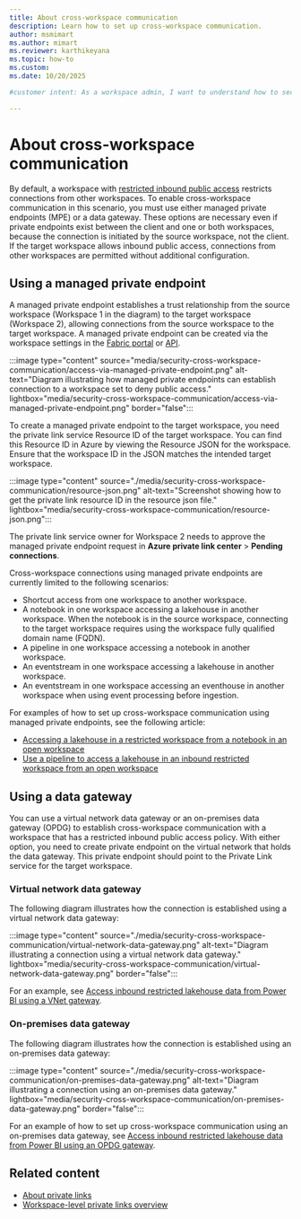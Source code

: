 ```yaml
---
title: About cross-workspace communication
description: Learn how to set up cross-workspace communication.
author: msmimart
ms.author: mimart
ms.reviewer: karthikeyana
ms.topic: how-to
ms.custom:
ms.date: 10/20/2025

#customer intent: As a workspace admin, I want to understand how to securely enable and configure cross-workspace communication, so I can allow data and resource access between workspaces while maintaining security controls.

---
```


# About cross-workspace communication

By default, a workspace with [restricted inbound public access](security-workspace-level-private-links-set-up.md#step-8-deny-public-access-to-the-workspace) restricts connections from other workspaces. To enable cross-workspace communication in this scenario, you must use either managed private endpoints (MPE) or a data gateway. These options are necessary even if private endpoints exist between the client and one or both workspaces, because the connection is initiated by the source workspace, not the client. If the target workspace allows inbound public access, connections from other workspaces are permitted without additional configuration.

## Using a managed private endpoint 

A managed private endpoint establishes a trust relationship from the source workspace (Workspace 1 in the diagram) to the target workspace (Workspace 2), allowing connections from the source workspace to the target workspace. A managed private endpoint can be created via the workspace settings in the [Fabric portal](security-managed-private-endpoints-create.md) or [API](/rest/api/fabric/core/managed-private-endpoints/create-workspace-managed-private-endpoint?tabs=HTTP).

:::image type="content" source="media/security-cross-workspace-communication/access-via-managed-private-endpoint.png" alt-text="Diagram illustrating how managed private endpoints can establish connection to a workspace set to deny public access." lightbox="media/security-cross-workspace-communication/access-via-managed-private-endpoint.png" border="false":::

To create a managed private endpoint to the target workspace, you need the private link service Resource ID of the target workspace. You can find this Resource ID in Azure by viewing the Resource JSON for the workspace. Ensure that the workspace ID in the JSON matches the intended target workspace.

:::image type="content" source="./media/security-cross-workspace-communication/resource-json.png" alt-text="Screenshot showing how to get the private link resource ID in the resource json file." lightbox="media/security-cross-workspace-communication/resource-json.png":::

The private link service owner for Workspace 2 needs to approve the managed private endpoint request in **Azure private link center** > **Pending connections**. 

Cross-workspace connections using managed private endpoints are currently limited to the following scenarios:

* Shortcut access from one workspace to another workspace.
* A notebook in one workspace accessing a lakehouse in another workspace. When the notebook is in the source workspace, connecting to the target workspace requires using the workspace fully qualified domain name (FQDN).
* A pipeline in one workspace accessing a notebook in another workspace.
* An eventstream in one workspace accessing a lakehouse in another workspace.
* An eventstream in one workspace accessing an eventhouse in another workspace when using event processing before ingestion.

For examples of how to set up cross-workspace communication using managed private endpoints, see the following article:

- [Accessing a lakehouse in a restricted workspace from a notebook in an open workspace](security-workspace-private-links-example-notebook.md)
- [Use a pipeline to access a lakehouse in an inbound restricted workspace from an open workspace](security-workspace-private-links-example-pipeline.md)

## Using a data gateway

You can use a virtual network data gateway or an on-premises data gateway (OPDG) to establish cross-workspace communication with a workspace that has a restricted inbound public access policy. With either option, you need to create private endpoint on the virtual network that holds the data gateway. This private endpoint should point to the Private Link service for the target workspace.

### Virtual network data gateway

The following diagram illustrates how the connection is established using a virtual network data gateway:

:::image type="content" source="./media/security-cross-workspace-communication/virtual-network-data-gateway.png" alt-text="Diagram illustrating a connection using a virtual network data gateway." lightbox="media/security-cross-workspace-communication/virtual-network-data-gateway.png" border="false":::  

For an example, see [Access inbound restricted lakehouse data from Power BI using a VNet gateway](./security-workspace-private-links-example-power-bi-virtual-network.md).

### On-premises data gateway

The following diagram illustrates how the connection is established using an on-premises data gateway:

:::image type="content" source="./media/security-cross-workspace-communication/on-premises-data-gateway.png" alt-text="Diagram illustrating a connection using an on-premises data gateway." lightbox="media/security-cross-workspace-communication/on-premises-data-gateway.png" border="false":::  

For an example of how to set up cross-workspace communication using an on-premises data gateway, see [Access inbound restricted lakehouse data from Power BI using an OPDG gateway](./security-workspace-private-links-example-on-premises-data-gateway.md).

## Related content

* [About private links](./security-private-links-overview.md)
* [Workspace-level private links overview](./security-workspace-level-private-links-overview.md)
<!-- * [Microsoft Fabric multi-workspace APIs](./security-fabric-multi-workspace-api-overview.md) -->
